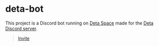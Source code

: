# deta-bot

This project is a Discord bot running on [Deta Space](https://deta.space) made for the [Deta Discord server](https://discord.gg/deta).

> [Invite](https://discord.com/api/oauth2/authorize?client_id=1046414447519997972&permissions=2147762176&scope=applications.commands%20bot)

